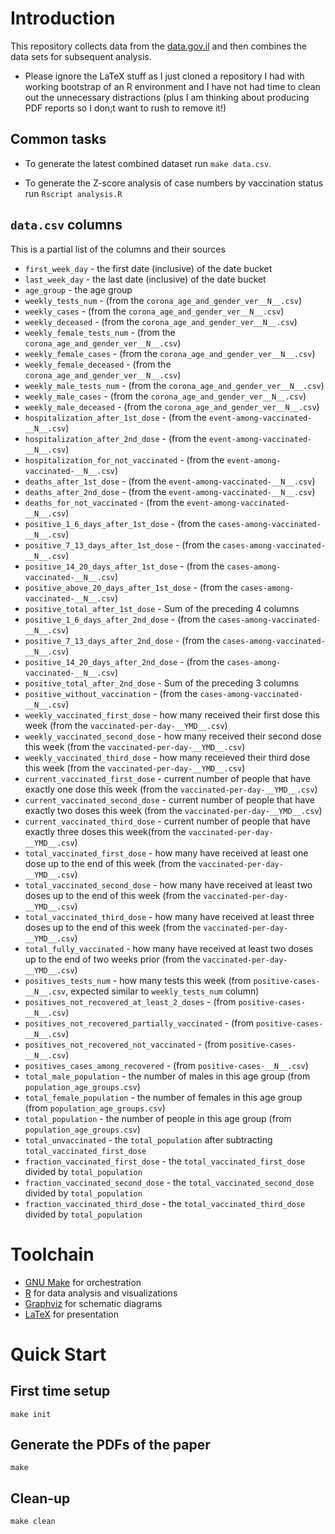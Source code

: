 # Introduction 
        
This repository collects data from the [data.gov.il](https://data.gov.il/dataset/covid-19) and then combines the data sets for subsequent analysis.

* Please ignore the LaTeX stuff as I just cloned a repository I had with working bootstrap of an R environment and I have not had time to clean out the unnecessary distractions (plus I am thinking about producing PDF reports so I don;t want to rush to remove it!)

## Common tasks

* To generate the latest combined dataset run `make data.csv`.

* To generate the Z-score analysis of case numbers by vaccination status run `Rscript analysis.R`

## `data.csv` columns

This is a partial list of the columns and their sources

* `first_week_day` - the first date (inclusive) of the date bucket
* `last_week_day` - the last date (inclusive) of the date bucket
* `age_group` - the age group
* `weekly_tests_num` - (from the `corona_age_and_gender_ver__N__.csv`)
* `weekly_cases` - (from the `corona_age_and_gender_ver__N__.csv`)
* `weekly_deceased` - (from the `corona_age_and_gender_ver__N__.csv`)
* `weekly_female_tests_num` - (from the `corona_age_and_gender_ver__N__.csv`)
* `weekly_female_cases` - (from the `corona_age_and_gender_ver__N__.csv`)
* `weekly_female_deceased` - (from the `corona_age_and_gender_ver__N__.csv`)
* `weekly_male_tests_num` - (from the `corona_age_and_gender_ver__N__.csv`)
* `weekly_male_cases` - (from the `corona_age_and_gender_ver__N__.csv`)
* `weekly_male_deceased` - (from the `corona_age_and_gender_ver__N__.csv`)
* `hospitalization_after_1st_dose` - (from the `event-among-vaccinated-__N__.csv`)
* `hospitalization_after_2nd_dose` - (from the `event-among-vaccinated-__N__.csv`)
* `hospitalization_for_not_vaccinated` - (from the `event-among-vaccinated-__N__.csv`)
* `deaths_after_1st_dose` - (from the `event-among-vaccinated-__N__.csv`)
* `deaths_after_2nd_dose` - (from the `event-among-vaccinated-__N__.csv`)
* `deaths_for_not_vaccinated` - (from the `event-among-vaccinated-__N__.csv`)
* `positive_1_6_days_after_1st_dose` - (from the `cases-among-vaccinated-__N__.csv`)
* `positive_7_13_days_after_1st_dose` - (from the `cases-among-vaccinated-__N__.csv`)
* `positive_14_20_days_after_1st_dose` - (from the `cases-among-vaccinated-__N__.csv`)
* `positive_above_20_days_after_1st_dose` - (from the `cases-among-vaccinated-__N__.csv`)
* `positive_total_after_1st_dose` - Sum of the preceding 4 columns
* `positive_1_6_days_after_2nd_dose` - (from the `cases-among-vaccinated-__N__.csv`)
* `positive_7_13_days_after_2nd_dose` - (from the `cases-among-vaccinated-__N__.csv`)
* `positive_14_20_days_after_2nd_dose` - (from the `cases-among-vaccinated-__N__.csv`)
* `positive_total_after_2nd_dose` - Sum of the preceding 3 columns
* `positive_without_vaccination` - (from the `cases-among-vaccinated-__N__.csv`)
* `weekly_vaccinated_first_dose` - how many received their first dose this week (from
  the `vaccinated-per-day-__YMD__.csv`)
* `weekly_vaccinated_second_dose` - how many received their second dose this week (from
  the `vaccinated-per-day-__YMD__.csv`)
* `weekly_vaccinated_third_dose` - how many receieved their third dose this week (from
  the `vaccinated-per-day-__YMD__.csv`)
* `current_vaccinated_first_dose` - current number of people that have exactly one dose this week (from
  the `vaccinated-per-day-__YMD__.csv`)
* `current_vaccinated_second_dose` - current number of people that have exactly two doses this week (from
  the `vaccinated-per-day-__YMD__.csv`)
* `current_vaccinated_third_dose` - current number of people that have exactly three doses this week(from
  the `vaccinated-per-day-__YMD__.csv`)
* `total_vaccinated_first_dose` - how many have received at least one dose up to the end of this week (from
  the `vaccinated-per-day-__YMD__.csv`)
* `total_vaccinated_second_dose` - how many have received at least two doses up to the end of this week (from
  the `vaccinated-per-day-__YMD__.csv`)
* `total_vaccinated_third_dose` - how many have received at least three doses up to the end of this week (from
  the `vaccinated-per-day-__YMD__.csv`)
* `total_fully_vaccinated` - how many have received at least two doses up to the end of two weeks prior (from
  the `vaccinated-per-day-__YMD__.csv`)
* `positives_tests_num` - how many tests this week (from `positive-cases-__N__.csv`, expected similar
  to `weekly_tests_num` column)
* `positives_not_recovered_at_least_2_doses` -  (from `positive-cases-__N__.csv`)
* `positives_not_recovered_partially_vaccinated` - (from `positive-cases-__N__.csv`)
* `positives_not_recovered_not_vaccinated` - (from `positive-cases-__N__.csv`)
* `positives_cases_among_recovered` - (from `positive-cases-__N__.csv`)
* `total_male_population` - the number of males in this age group (from `population_age_groups.csv`)
* `total_female_population` - the number of females in this age group (from `population_age_groups.csv`)
* `total_population` - the number of people in this age group (from `population_age_groups.csv`)
* `total_unvaccinated` - the `total_population` after subtracting `total_vaccinated_first_dose`
* `fraction_vaccinated_first_dose` - the `total_vaccinated_first_dose` divided by `total_population`
* `fraction_vaccinated_second_dose` - the `total_vaccinated_second_dose` divided by `total_population`
* `fraction_vaccinated_third_dose` - the `total_vaccinated_third_dose` divided by `total_population`

# Toolchain

* [GNU Make](https://www.gnu.org/software/make/) for orchestration
* [R](https://www.r-project.org/) for data analysis and visualizations
* [Graphviz](https://graphviz.org/) for schematic diagrams
* [LaTeX](https://www.latex-project.org/) for presentation

# Quick Start

## First time setup

```
make init
```

## Generate the PDFs of the paper

```
make
```

## Clean-up

```
make clean
```
